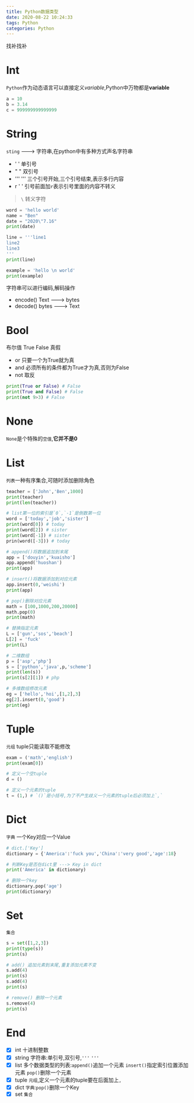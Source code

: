 ```yaml
---
title: Python数据类型
date: 2020-08-22 10:24:33
tags: Python
categories: Python
---
```

找补找补
<!-- more -->

# Int
`Python`作为动态语言可以直接定义*variable*,Python中万物都是**variable**

``` python
a = 10
b = 3.14
c = 999999999999999
```

# String
`sting` ---> 字符串,在python中有多种方式声名字符串
+ ' ' 单引号
+ " " 双引号
+ ''' ''' 三个引号开始,三个引号结束,表示多行内容
+ r ' '  引号前面加`r`表示引号里面的内容不转义

> `\` 转义字符
``` python
word = 'hello world'
name = "Ben"
date = "2020\"7.16"
print(date)

line = '''line1
line2
line3
'''
print(line)

example = 'hello \n world'
print(example)
```

字符串可以进行编码,解码操作
- encode() Text ---> bytes
- decode() bytes ---> Text

# Bool
布尔值 True False 真假
+ or 只要一个为True就为真
+ and 必须所有的条件都为True才为真,否则为False
+ not 取反

``` python
print(True or False) # False
print(True and False) # False
print(not 9>3) # False
```

# None
`None`是个特殊的`空值`,**它并不是0**

# List
`列表`一种有序集合,可随时添加删除角色

``` python
teacher = ['John','Ben',1000]
print(teacher)
print(len(teacher))

# list第一位的索引是`0`,`-1`是倒数第一位
word = ['today','job','sister'] 
print(word[0]) # today
print(word[2]) # sister
print(word[-1]) # sister
prin(word([-3])) # today

# append()将数据追加到末尾
app = ['douyin','kuaisho']
app.append('huoshan')
print(app)

# insert()将数据添加到对应元素
app.insert(0,'weishi') 
print(app)

# pop()删除对应元素
math = [100,1000,200,20000]
math.pop(0)
print(math)

# 替换指定元素
L = ['gun','sos','beach']
L[2] = 'fuck'
print(L)

# 二维数组
p = ['asp','php']
s = ['python','java',p,'scheme']
print(len(s))
print(s[2][1]) # php

# 多维数组修改元素
eg = ['hello','hoi',[1,2],3]
eg[2].insert(0,'good')
print(eg)
```

# Tuple
`元组` tuple只能读取不能修改

``` python
exam = ('math','english')
print(exam[0])

# 定义一个空tuple
d = ()

# 定义一个元素的tuple
t = (1,) # `()`是小括号,为了不产生歧义一个元素的tuple后必须加上`,`
```


# Dict
`字典` 一个Key对应一个Value

``` python
# dict.['Key']
dictionary = {'America':'fuck you','China':'very good','age':18}

# 判断Key是否在dict里 ---> Key in dict
print('America' in dictionary)

# 删除一个key 
dictionary.pop('age')
print(dictionary)
```

# Set
`集合`

``` python
s = set([1,2,3])
print(type(s))
print(s)

# add() 追加元素到末尾,重复添加元素不变
s.add(4)
print(s)
s.add(4)
print(s)

# remove() 删除一个元素
s.remove(4)
print(s)
```

# End
- [x] int 十进制整数
- [x] string 字符串:单引号,双引号,`'''` `'''`
- [x] list 多个数据类型的列表:`append()`追加一个元素 `insert()`指定索引位置添加元素 `pop()`删除一个元素
- [x] tuple `元组`,定义一个元素的tuple要在后面加上`,`
- [x] dict `字典`:`pop()`删除一个Key
- [x] set `集合`
